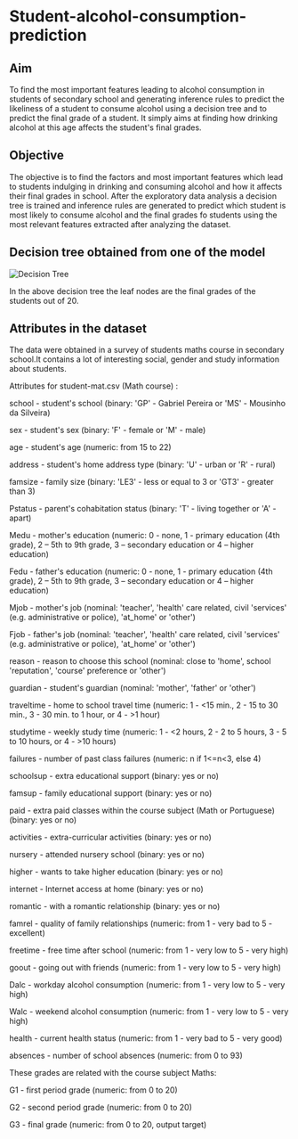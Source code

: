 # Student-alcohol-consumption-prediction


## Aim 

To find the most important features leading to alcohol consumption in students of secondary school and generating inference rules to predict the likeliness of a student to consume alcohol using a decision tree and to predict the final grade of a student. It simply aims at finding how drinking alcohol at this age affects the student's final grades.
 
 ## Objective
 
The objective is to find the factors and most important features which lead to students indulging in drinking and consuming alcohol and how it affects their final grades in school. After the exploratory data analysis a decision tree is trained and inference rules are generated to predict which student is most likely to consume alcohol and the final grades fo students using the most relevant features extracted after analyzing the dataset.


## Decision tree obtained from one of the model

![Decision Tree](https://github.com/anishsingh20/Student-alcohol-consumption-prediction/blob/master/Plots/model2.png)


In the above decision tree the leaf nodes are the final grades of the students out of 20.


## Attributes in the dataset

The data were obtained in a survey of students maths course in secondary school.It contains a lot of interesting social, gender and study information about students.


Attributes for student-mat.csv (Math course) :

school - student's school (binary: 'GP' - Gabriel Pereira or 'MS' - Mousinho da Silveira)

sex - student's sex (binary: 'F' - female or 'M' - male)

age - student's age (numeric: from 15 to 22)

address - student's home address type (binary: 'U' - urban or 'R' - rural)

famsize - family size (binary: 'LE3' - less or equal to 3 or 'GT3' - greater than 3)

Pstatus - parent's cohabitation status (binary: 'T' - living together or 'A' - apart)

Medu - mother's education (numeric: 0 - none, 1 - primary education (4th grade), 2 – 5th to 9th grade, 3 – secondary education or 4 – higher education)

Fedu - father's education (numeric: 0 - none, 1 - primary education (4th grade), 2 – 5th to 9th grade, 3 – secondary education or 4 – higher education)

Mjob - mother's job (nominal: 'teacher', 'health' care related, civil 'services' (e.g. administrative or police), 'at_home' or 'other')

Fjob - father's job (nominal: 'teacher', 'health' care related, civil 'services' (e.g. administrative or police), 'at_home' or 'other')

reason - reason to choose this school (nominal: close to 'home', school 'reputation', 'course' preference or 'other')

guardian - student's guardian (nominal: 'mother', 'father' or 'other')

traveltime - home to school travel time (numeric: 1 - <15 min., 2 - 15 to 30 min., 3 - 30 min. to 1 hour, or 4 - >1 hour)

studytime - weekly study time (numeric: 1 - <2 hours, 2 - 2 to 5 hours, 3 - 5 to 10 hours, or 4 - >10 hours)

failures - number of past class failures (numeric: n if 1<=n<3, else 4)

schoolsup - extra educational support (binary: yes or no)

famsup - family educational support (binary: yes or no)

paid - extra paid classes within the course subject (Math or Portuguese) (binary: yes or no)

activities - extra-curricular activities (binary: yes or no)

nursery - attended nursery school (binary: yes or no)

higher - wants to take higher education (binary: yes or no)

internet - Internet access at home (binary: yes or no)

romantic - with a romantic relationship (binary: yes or no)

famrel - quality of family relationships (numeric: from 1 - very bad to 5 - excellent)

freetime - free time after school (numeric: from 1 - very low to 5 - very high)

goout - going out with friends (numeric: from 1 - very low to 5 - very high)

Dalc - workday alcohol consumption (numeric: from 1 - very low to 5 - very high)

Walc - weekend alcohol consumption (numeric: from 1 - very low to 5 - very high)

health - current health status (numeric: from 1 - very bad to 5 - very good)

absences - number of school absences (numeric: from 0 to 93)


These grades are related with the course subject Maths:

G1 - first period grade (numeric: from 0 to 20)

G2 - second period grade (numeric: from 0 to 20)

G3 - final grade (numeric: from 0 to 20, output target)

